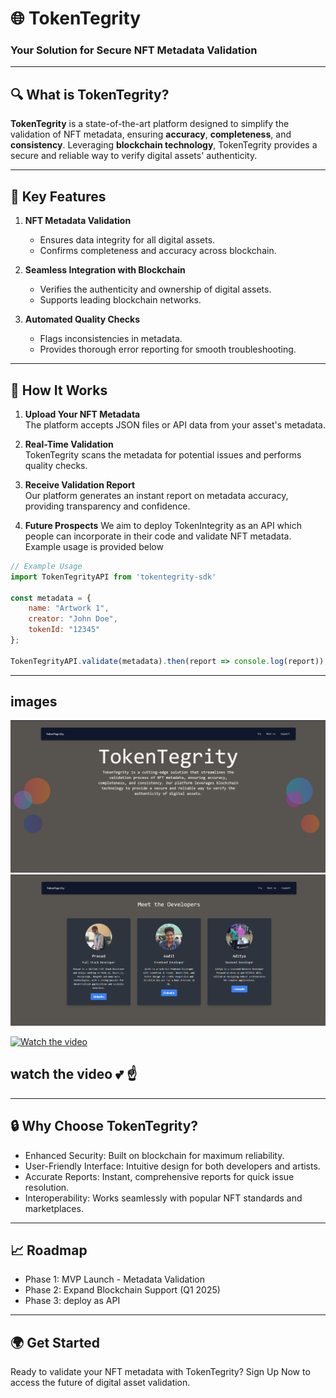 # 🌐 **TokenTegrity** 

### Your Solution for Secure NFT Metadata Validation

---

## 🔍 **What is TokenTegrity?**

**TokenTegrity** is a state-of-the-art platform designed to simplify the validation of NFT metadata, ensuring **accuracy**, **completeness**, and **consistency**. Leveraging **blockchain technology**, TokenTegrity provides a secure and reliable way to verify digital assets' authenticity.

---

## 🌟 **Key Features**

1. **NFT Metadata Validation**  
   - Ensures data integrity for all digital assets.
   - Confirms completeness and accuracy across blockchain.

2. **Seamless Integration with Blockchain**  
   - Verifies the authenticity and ownership of digital assets.
   - Supports leading blockchain networks.

3. **Automated Quality Checks**  
   - Flags inconsistencies in metadata.
   - Provides thorough error reporting for smooth troubleshooting.

---

## 🚀 **How It Works**

1. **Upload Your NFT Metadata**  
   The platform accepts JSON files or API data from your asset's metadata.

2. **Real-Time Validation**  
   TokenTegrity scans the metadata for potential issues and performs quality checks.

3. **Receive Validation Report**  
   Our platform generates an instant report on metadata accuracy, providing transparency and confidence.

4. **Future Prospects**
   We aim to deploy TokenIntegrity as an API which people can incorporate in their code and validate NFT metadata. Example usage is provided below


```javascript
// Example Usage
import TokenTegrityAPI from 'tokentegrity-sdk'

const metadata = { 
    name: "Artwork 1", 
    creator: "John Doe", 
    tokenId: "12345" 
};

TokenTegrityAPI.validate(metadata).then(report => console.log(report));
```
--- 
## images
![Landing](image.png)
![Meet us](image-1.png)

[![Watch the video](https://img.youtube.com/vi/BC6sBG-seG0/0.jpg)](https://www.youtube.com/watch?v=BC6sBG-seG0)
## watch the video :two_hearts: :point_up:


--- 

## 🔒 Why Choose TokenTegrity?
- Enhanced Security: Built on blockchain for maximum reliability.
- User-Friendly Interface: Intuitive design for both developers and artists.
- Accurate Reports: Instant, comprehensive reports for quick issue resolution.
- Interoperability: Works seamlessly with popular NFT standards and marketplaces.
---

## 📈 Roadmap 
- Phase 1: MVP Launch - Metadata Validation 
- Phase 2: Expand Blockchain Support (Q1 2025)
- Phase 3: deploy as API
---

## 🌍 Get Started
Ready to validate your NFT metadata with TokenTegrity? Sign Up Now to access the future of digital asset validation.

